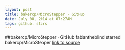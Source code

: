 ```yaml
---
layout: post
title: bakercp/MicroStepper · GitHub
date: July 08, 2014 at 07:27AM
tags: github, stars
---
```

##bakercp/MicroStepper · GitHub
fabiantheblind starred bakercp/MicroStepper
[link to source](http://ift.tt/1xKmBQW) 
